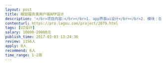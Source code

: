 ```yaml
---                
layout: post       
title: 眼部服务类用户端APP设计           
description: '</br>项目内容:</br></br>1. app界面ui设计</br></br>2. 模块：在线诊断，方案疗程，商城，个人中心</br>'     
contenturl: https://pro.lagou.com/project/2079.html      
tags: [UI设计]            
salary: 10000-20000元          
publish_time: 2017-03-03 13:24:36         
review: 1156人                   
apply: 0人                   
recommend: 6人                   
time_range: 1-2周              
---                 
```

